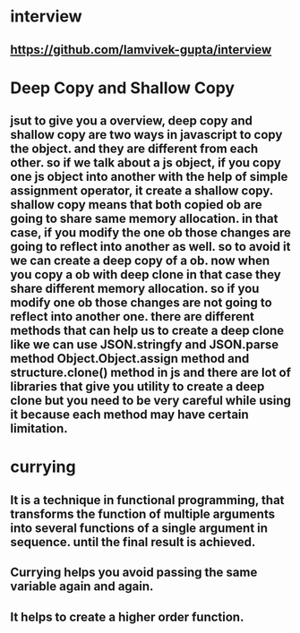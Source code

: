 # interview

## https://github.com/Iamvivek-gupta/interview



# Deep Copy and Shallow Copy

## jsut to give you a overview, deep copy and shallow copy are two ways in javascript to copy the object. and they are different from each other. so if we talk about a js object, if you copy one js object into another with the help of simple assignment operator, it create a shallow copy. shallow copy means that both copied ob are going to share same memory allocation. in that case, if you modify the one ob those changes are going to reflect into another as well. so to avoid it we can create a deep copy of a ob. now when you copy a ob with deep clone in that case they share different memory allocation. so if you modify one ob those changes are not going to reflect into another one. there are different methods that can help us to create a deep clone like we can use JSON.stringfy and JSON.parse method Object.Object.assign method and structure.clone() method in js and there are lot of libraries that give you utility to create a deep clone but you need to be very careful while using it because each method may have certain limitation.




# currying 

## It is a technique in functional programming, that transforms the function of multiple arguments into several functions of a single argument in sequence. until the final result is achieved.
## Currying helps you avoid passing the same variable again and again.
## It helps to create a higher order function.
